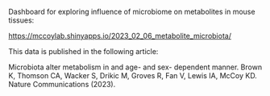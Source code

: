Dashboard for exploring influence of microbiome on metabolites in mouse tissues: 

https://mccoylab.shinyapps.io/2023_02_06_metabolite_microbiota/

This data is published in the following article: 

Microbiota alter metabolism in and age- and sex- dependent manner. Brown K, Thomson CA, Wacker S, Drikic M, Groves R, Fan V, Lewis IA, McCoy KD. Nature Communications (2023). 
